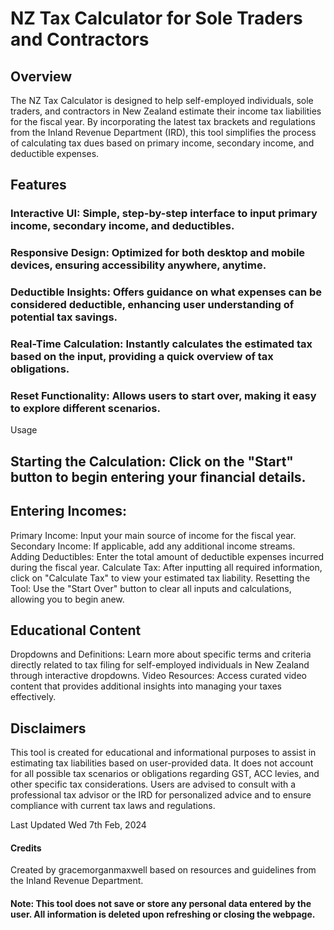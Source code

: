 # NZ Tax Calculator for Sole Traders and Contractors
## Overview

The NZ Tax Calculator is designed to help self-employed individuals, sole traders, and contractors in New Zealand estimate their income tax liabilities for the fiscal year. By incorporating the latest tax brackets and regulations from the Inland Revenue Department (IRD), this tool simplifies the process of calculating tax dues based on primary income, secondary income, and deductible expenses.

## Features

### Interactive UI: Simple, step-by-step interface to input primary income, secondary income, and deductibles.

### Responsive Design: Optimized for both desktop and mobile devices, ensuring accessibility anywhere, anytime.

### Deductible Insights: Offers guidance on what expenses can be considered deductible, enhancing user understanding of potential tax savings.

### Real-Time Calculation: Instantly calculates the estimated tax based on the input, providing a quick overview of tax obligations.

### Reset Functionality: Allows users to start over, making it easy to explore different scenarios.
Usage

## Starting the Calculation: Click on the "Start" button to begin entering your financial details.

## Entering Incomes:

Primary Income: Input your main source of income for the fiscal year.
Secondary Income: If applicable, add any additional income streams.
Adding Deductibles: Enter the total amount of deductible expenses incurred during the fiscal year.
Calculate Tax: After inputting all required information, click on "Calculate Tax" to view your estimated tax liability.
Resetting the Tool: Use the "Start Over" button to clear all inputs and calculations, allowing you to begin anew.

## Educational Content
Dropdowns and Definitions: Learn more about specific terms and criteria directly related to tax filing for self-employed individuals in New Zealand through interactive dropdowns.
Video Resources: Access curated video content that provides additional insights into managing your taxes effectively.

## Disclaimers
This tool is created for educational and informational purposes to assist in estimating tax liabilities based on user-provided data. It does not account for all possible tax scenarios or obligations regarding GST, ACC levies, and other specific tax considerations. Users are advised to consult with a professional tax advisor or the IRD for personalized advice and to ensure compliance with current tax laws and regulations.

Last Updated
Wed 7th Feb, 2024

#### Credits
Created by gracemorganmaxwell based on resources and guidelines from the Inland Revenue Department.

#### Note: This tool does not save or store any personal data entered by the user. All information is deleted upon refreshing or closing the webpage.
